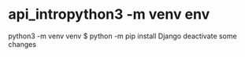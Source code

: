 # api_intropython3 -m venv env
python3 -m venv venv
$ python -m pip install Django
deactivate
some changes